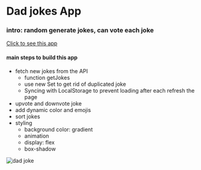 # Dad jokes App

### intro: random generate jokes, can vote each joke

[Click to see this app](https://react-dad-joke-app.netlify.com)

#### main steps to build this app

- fetch new jokes from the API
  - function getJokes
  - use new Set to get rid of duplicated joke
  - Syncing with LocalStorage to prevent loading after each refresh the page
- upvote and downvote joke
- add dynamic color and emojis
- sort jokes
- styling
  - background color: gradient
  - animation
  - display: flex
  - box-shadow
  
![dad joke](https://github.com/xiaomingfu/dad-jokes/blob/master/dad-joke-app.gif)
